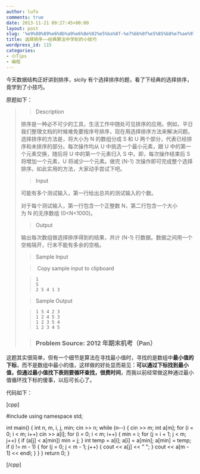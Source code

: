 ```yaml
---
author: lufo
comments: true
date: 2013-11-21 09:27:45+00:00
layout: post
slug: '%e9%80%89%e6%8b%a9%e6%8e%92%e5%ba%8f-%e7%bb%8f%e5%85%b8%e7%ae%97%e6%b3%95%e4%b8%ad%e5%ad%a6%e5%88%b0%e7%9a%84%e5%b0%8f%e6%8a%80%e5%b7%a7'
title: 选择排序——经典算法中学到的小技巧
wordpress_id: 115
categories:
- 小Tips
- 编程
---
```


今天数据结构正好讲到排序，sicily 有个选择排序的题，看了下经典的选择排序，竟学到了小技巧。

原题如下：


<blockquote>

> 
> Description
> 
> 

> 
> 

排序是一种必不可少的工具，生活工作中随处可见排序的应用。例如，平日我们整理文档的时候难免要按序号排序，现在用选择排序方法来解决问题。选择排序的方法是，将大小为 N 的数组分成 S 和 U 两个部分，代表已经排序和未排序的部分。每次操作均从 U 中挑选一个最小元素，跟 U 中的第一个元素交换，随后将 U 中的第一个元素归入 S 中。即，每次操作结束后 S 将增加一个元素，U 将减少一个元素。做完 (N-1) 次操作即可完成整个选择排序。如此实用的方法，大家动手尝试下吧。


> 
> 

> 
> Input
> 
> 

> 
> 

可能有多个测试输入，第一行给出总共的测试输入的个数。

对于每个测试输入，第一行包含一个正整数 N，第二行包含一个大小为 N 的无序数组 (0<N<1000)。


> 
> 

> 
> Output
> 
> 

> 
> 

输出每次数组做选择排序得到的结果，共计 (N-1) 行数据。数据之间用一个空格隔开，行末不能有多余的空格。


> 
> 

> 
> Sample Input
> 
> 

> 
>  Copy sample input to clipboard
> 
> 

> 
> 

>     
>     1
>     5
>     2 5 4 1 3
> 
> 

> 
> 

> 
> Sample Output
> 
> 

> 
> 

>     
>     1 5 4 2 3
>     1 2 4 5 3
>     1 2 3 5 4
>     1 2 3 4 5
> 
> 

> 
> 

> 
> ### Problem Source: 2012 年期末机考（Pan）
> 
> 
</blockquote>


这题其实很简单，但有一个细节是算法在寻找最小值时，寻找的是数组中**最小值的下标**，而不是数组中最小的值，这样做的好处显而易见：**可以通过下标找到最小值，但通过最小值找下表则要循环查找，很费时间**，而我以前经常做这种通过最小值循环找下标的傻事，以后可长心了。

代码如下：

[cpp]

#include <iostream>
using namespace std;

int main() {
 int n, m, i, j, min;
 cin >> n;
 while (n--) {
 cin >> m;
 int a[m];
 for (i = 0; i < m; i++)
 cin >> a[i];
 for (i = 0; i < m; i++) {
 min = i;
 for (j = i + 1; j < m; j++) {
 if (a[j] < a[min])
 min = j;
 }
 int temp = a[i];
 a[i] = a[min];
 a[min] = temp;
 if (i != m - 1) {
 for (j = 0; j < m - 1; j++) {
 cout << a[j] << " ";
 }
 cout << a[m - 1] << endl;
 }
 }
 }
 return 0;
}

[/cpp]
